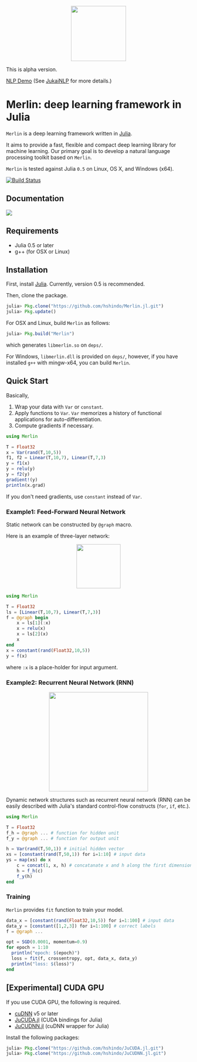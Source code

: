 <p align="center"><img src="https://github.com/hshindo/Merlin.jl/blob/master/Merlin.png" width="150"></p>

This is alpha version.

[NLP Demo](http://jukainlp.hshindo.com/) (See [JukaiNLP](https://github.com/hshindo/JukaiNLP.jl.git) for more details.)

# Merlin: deep learning framework in Julia

`Merlin` is a deep learning framework written in [Julia](http://julialang.org/).

It aims to provide a fast, flexible and compact deep learning library for machine learning.
Our primary goal is to develop a natural language processing toolkit based on `Merlin`.

`Merlin` is tested against Julia `0.5` on Linux, OS X, and Windows (x64).

[![Build Status](https://travis-ci.org/hshindo/Merlin.jl.svg?branch=master)](https://travis-ci.org/hshindo/Merlin.jl)
<!-- [![Build status](https://ci.appveyor.com/api/projects/status/v2u1kyjy61ph0ihn/branch/master?svg=true)](https://ci.appveyor.com/project/hshindo/merlin-jl/branch/master) -->

## Documentation
[![](https://img.shields.io/badge/docs-latest-blue.svg)](http://hshindo.github.io/Merlin.jl/latest/)

## Requirements
- Julia 0.5 or later
- g++ (for OSX or Linux)

## Installation
First, install [Julia](http://julialang.org/). Currently, version 0.5 is recommended.

Then, clone the package.
```julia
julia> Pkg.clone("https://github.com/hshindo/Merlin.jl.git")
julia> Pkg.update()
```

For OSX and Linux, build `Merlin` as follows:
```julia
julia> Pkg.build("Merlin")
```
which generates `libmerlin.so` on `deps/`.

For Windows, `libmerlin.dll` is provided on `deps/`, however,
if you have installed `g++` with mingw-x64, you can build `Merlin`.

## Quick Start
Basically,

1. Wrap your data with `Var` or `constant`.
2. Apply functions to `Var`. `Var` memorizes a history of functional applications for auto-differentiation.
3. Compute gradients if necessary.

```julia
using Merlin

T = Float32
x = Var(rand(T,10,5))
f1, f2 = Linear(T,10,7), Linear(T,7,3)
y = f1(x)
y = relu(y)
y = f2(y)
gradient!(y)
println(x.grad)
```
If you don't need gradients, use `constant` instead of `Var`.

### Example1: Feed-Forward Neural Network
Static network can be constructed by `@graph` macro.

Here is an example of three-layer network:

<p align="center"><img src="https://github.com/hshindo/Merlin.jl/blob/master/docs/src/assets/feedforward.png" width="120"></p>

```julia
using Merlin

T = Float32
ls = [Linear(T,10,7), Linear(T,7,3)]
f = @graph begin
    x = ls[1](:x)
    x = relu(x)
    x = ls[2](x)
    x
end
x = constant(rand(Float32,10,5))
y = f(x)
```
where `:x` is a place-holder for input argument.

### Example2: Recurrent Neural Network (RNN)
<p align="center"><img src="https://github.com/hshindo/Merlin.jl/blob/master/docs/src/assets/rnn.png" width="270"></p>

Dynamic network structures such as recurrent neural network (RNN) can be easily described with Julia's standard control-flow constructs (`for`, `if`, etc.).

```julia
using Merlin

T = Float32
f_h = @graph ... # function for hidden unit
f_y = @graph ... # function for output unit

h = Var(rand(T,50,1)) # initial hidden vector
xs = [constant(rand(T,50,1)) for i=1:10] # input data
ys = map(xs) do x
    c = concat(1, x, h) # concatanate x and h along the first dimension.
    h = f_h(c)
    f_y(h)
end
```

### Training
`Merlin` provides `fit` function to train your model.
```julia
data_x = [constant(rand(Float32,10,5)) for i=1:100] # input data
data_y = [constant([1,2,3]) for i=1:100] # correct labels
f = @graph ...

opt = SGD(0.0001, momentum=0.9)
for epoch = 1:10
  println("epoch: $(epoch)")
  loss = fit(f, crossentropy, opt, data_x, data_y)
  println("loss: $(loss)")
end
```

## [Experimental] CUDA GPU
If you use CUDA GPU, the following is required.
- [cuDNN](https://developer.nvidia.com/cudnn) v5 or later
- [JuCUDA.jl](https://github.com/hshindo/JuCUDA.jl.git) (CUDA bindings for Julia)
- [JuCUDNN.jl](https://github.com/hshindo/JuCUDNN.jl.git) (cuDNN wrapper for Julia)

Install the following packages:
```julia
julia> Pkg.clone("https://github.com/hshindo/JuCUDA.jl.git")
julia> Pkg.clone("https://github.com/hshindo/JuCUDNN.jl.git")
```
